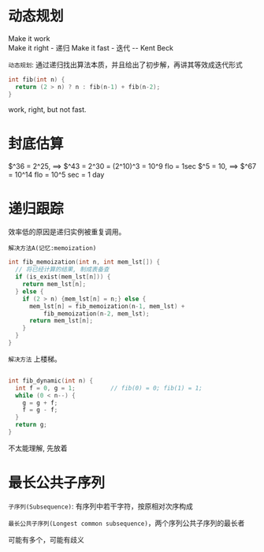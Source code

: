 # 动态规划

Make it work  \
Make it right - 递归
Make it fast  - 迭代
     -- Kent Beck

`动态规划`: 通过递归找出算法本质，并且给出了初步解，再讲其等效成迭代形式

```cpp
int fib(int n) {
  return (2 > n) ? n : fib(n-1) + fib(n-2);
}
```

work, right, but not fast.

# 封底估算


$^36 = 2^25,  ==> $^43 = 2^30 = (2^10)^3 = 10^9 flo = 1sec
$^5 = 10,     ==> $^67 = 10^14 flo = 10^5 sec = 1 day

# 递归跟踪

效率低的原因是递归实例被重复调用。

`解决方法A(记忆:memoization)`
```cpp
int fib_memoization(int n, int mem_lst[]) {
  // 将已经计算的结果, 制成表备查
  if (is_exist(mem_lst[n])) {
    return mem_lst[n];
  } else {
    if (2 > n) {mem_lst[n] = n;} else {
      mem_lst[n] = fib_memoization(n-1, mem_lst) +
          fib_memoization(n-2, mem_lst);
      return mem_lst[n];
    }
  }
}
```


`解决方法`
上楼梯。

```cpp

int fib_dynamic(int n) {
  int f = 0, g = 1;          // fib(0) = 0; fib(1) = 1;
  while (0 < n--) {
    g = g + f;
    f = g - f;
  }
  return g;
}
```

不太能理解, 先放着

# 最长公共子序列

`子序列(Subsequence)`: 有序列中若干字符，按原相对次序构成

`最长公共子序列(Longest common subsequence)`，两个序列公共子序列的最长者

可能有多个，可能有歧义
